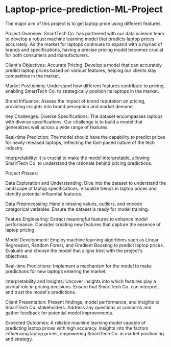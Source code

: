 # Laptop-price-prediction-ML-Project

The major aim of this project is to get laptop price using different features.

Project Overview:
SmartTech Co. has partnered with our data science team to develop a robust machine learning model that predicts laptop prices accurately. As the market for laptops continues to expand with a myriad of brands and specifications, having a precise pricing model becomes crucial for both consumers and manufacturers.

Client's Objectives:
Accurate Pricing: Develop a model that can accurately predict laptop prices based on various features, helping our clients stay competitive in the market.

Market Positioning: Understand how different features contribute to pricing, enabling SmartTech Co. to strategically position its laptops in the market.

Brand Influence: Assess the impact of brand reputation on pricing, providing insights into brand perception and market demand.

Key Challenges:
Diverse Specifications: The dataset encompasses laptops with diverse specifications. Our challenge is to build a model that generalizes well across a wide range of features.

Real-time Prediction: The model should have the capability to predict prices for newly released laptops, reflecting the fast-paced nature of the tech industry.

Interpretability: It is crucial to make the model interpretable, allowing SmartTech Co. to understand the rationale behind pricing predictions.

Project Phases:

Data Exploration and Understanding:
Dive into the dataset to understand the landscape of laptop specifications.
Visualize trends in laptop prices and identify potential influential features.

Data Preprocessing:
Handle missing values, outliers, and encode categorical variables.
Ensure the dataset is ready for model training.

Feature Engineering:
Extract meaningful features to enhance model performance.
Consider creating new features that capture the essence of laptop pricing.

Model Development:
Employ machine learning algorithms such as Linear Regression, Random Forest, and Gradient Boosting to predict laptop prices.
Evaluate and choose the model that aligns best with the project's objectives.

Real-time Predictions:
Implement a mechanism for the model to make predictions for new laptops entering the market.

Interpretability and Insights:
Uncover insights into which features play a pivotal role in pricing decisions.
Ensure that SmartTech Co. can interpret and trust the model's predictions.

Client Presentation:
Present findings, model performance, and insights to SmartTech Co. stakeholders.
Address any questions or concerns and gather feedback for potential model improvements.

Expected Outcomes:
A reliable machine learning model capable of predicting laptop prices with high accuracy.
Insights into the factors influencing laptop prices, empowering SmartTech Co. in market positioning and strategy.
